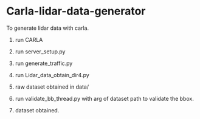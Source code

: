 # Carla-lidar-data-generator
To generate lidar data with carla.

1. run CARLA

2. run server_setup.py

3. run generate_traffic.py

4. run Lidar_data_obtain_dir4.py

5. raw dataset obtained in data/

5. run validate_bb_thread.py with arg of dataset path to validate the bbox.

6. dataset obtained.
